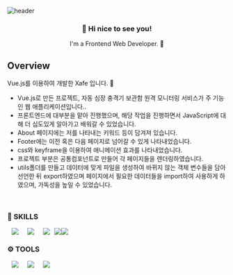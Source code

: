 ![header](https://capsule-render.vercel.app/api?type=waving&color=auto&height=300&section=header&text=ByeongjunKim&fontSize=90)
<h3 align="center"> 👋 Hi nice to see you! </h3>
<p align="center">
I'm a Frontend Web Developer. 🌱
</p>


## Overview
Vue.js를 이용하여 개발한 Xafe 입니다. 🙂 <br/>


- Vue.js로 만든 프로젝트, 자동 심장 충격기 보관함 원격 모니터링 서비스가 주 기능인 웹 애플리케이션입니다..
- 프론트엔드에 대부분을 맡아 진행했으며, 해당 작업을 진행하면서 JavaScript에 대해 더 심도있게 알아가고 배워갈 수 있었습니다.
- About 페이지에는 저를 나타내는 키워드 등이 담겨져 있습니다.
- Footer에는 이전 혹은 다음 페이지로 넘어갈 수 있게 나타내었습니다.
- css와 keyframe을 이용하여 애니메이션 효과를 나타내었습니다.
- 프로젝트 부분은 공통컴포넌트로 만들어 각 페이지들을 렌더링하였습니다.
- utils폴더를 만들고 데이터에 맞게 파일을 생성하여 바뀌지 않는 객체 변수들을 담아 선언한 뒤 export하였으며 페이지에서 필요한 데이터들을 import하여 사용하게 하였으며, 가독성을 높일 수 있었습니다.

<br/>



### 💪 SKILLS
<div style= "display: flex">
  <img src ="https://img.shields.io/badge/-HTML5-orange?&style=for-the-badge&logo=HTML5&logoColor=white" style= "height: auto; margin-left: 10px; margin-right :    10px"/>
<img src ="https://img.shields.io/badge/-CSS3-9cf?&style=for-the-badge&logo=CSS3&logoColor=white" style= "height: auto; margin-left: 10px; margin-right : 10px"/>
<img src ="https://img.shields.io/badge/-JavaScript-F7DF1E?&style=for-the-badge&logo=JavaScript&logoColor=white" style= "height: auto; margin-left: 10px; margin-right : 10px"/>
  <img src="https://img.shields.io/badge/vue.js-4FC08D?style=for-the-badge&logo=vue.js&logoColor=white">
  <img src="https://img.shields.io/badge/MySQL-003545?style=for-the-badge&logo=MySQL&logoColor=white"> 
 
    

</div>

### ⚙️ TOOLS
<div style= "display: flex">
  <img src ="https://img.shields.io/badge/-GitLab-F05032?&style=for-the-badge&logo=GitLab&logoColor=white" style= "height: auto; margin-left: 10px; margin-right : 10px"/>
    <img src ="https://img.shields.io/badge/-Visual Studio Code-007ACC?&style=for-the-badge&logo=Visual Studio Code&logoColor=white" style= "height: auto; margin-left: 10px; margin-right : 10px"/>
 <img src="https://img.shields.io/badge/Figma-F24E1E?style=for-the-badge&logo=Figma&logoColor=white" style= "height: auto; margin-left: 10px; margin-right : 10px"/>
</div>
